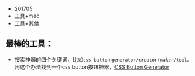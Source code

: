 - 201705
- 工具+mac
- 工具+其他

## 最棒的工具：

* 搜索神器的四个关键词，比如`css button` `generator/creator/maker/tool`。用这个办法找到一个css button按钮神器，[CSS Button Generator](http://css3buttongenerator.com/)